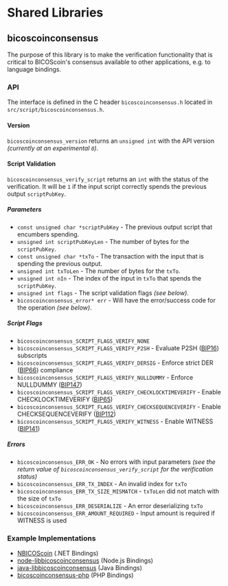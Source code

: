 Shared Libraries
================

## bicoscoinconsensus

The purpose of this library is to make the verification functionality that is critical to BICOScoin's consensus available to other applications, e.g. to language bindings.

### API

The interface is defined in the C header `bicoscoinconsensus.h` located in  `src/script/bicoscoinconsensus.h`.

#### Version

`bicoscoinconsensus_version` returns an `unsigned int` with the API version *(currently at an experimental `0`)*.

#### Script Validation

`bicoscoinconsensus_verify_script` returns an `int` with the status of the verification. It will be `1` if the input script correctly spends the previous output `scriptPubKey`.

##### Parameters
- `const unsigned char *scriptPubKey` - The previous output script that encumbers spending.
- `unsigned int scriptPubKeyLen` - The number of bytes for the `scriptPubKey`.
- `const unsigned char *txTo` - The transaction with the input that is spending the previous output.
- `unsigned int txToLen` - The number of bytes for the `txTo`.
- `unsigned int nIn` - The index of the input in `txTo` that spends the `scriptPubKey`.
- `unsigned int flags` - The script validation flags *(see below)*.
- `bicoscoinconsensus_error* err` - Will have the error/success code for the operation *(see below)*.

##### Script Flags
- `bicoscoinconsensus_SCRIPT_FLAGS_VERIFY_NONE`
- `bicoscoinconsensus_SCRIPT_FLAGS_VERIFY_P2SH` - Evaluate P2SH ([BIP16](https://github.com/bicos/bips/blob/master/bip-0016.mediawiki)) subscripts
- `bicoscoinconsensus_SCRIPT_FLAGS_VERIFY_DERSIG` - Enforce strict DER ([BIP66](https://github.com/bicos/bips/blob/master/bip-0066.mediawiki)) compliance
- `bicoscoinconsensus_SCRIPT_FLAGS_VERIFY_NULLDUMMY` - Enforce NULLDUMMY ([BIP147](https://github.com/bicos/bips/blob/master/bip-0147.mediawiki))
- `bicoscoinconsensus_SCRIPT_FLAGS_VERIFY_CHECKLOCKTIMEVERIFY` - Enable CHECKLOCKTIMEVERIFY ([BIP65](https://github.com/bicos/bips/blob/master/bip-0065.mediawiki))
- `bicoscoinconsensus_SCRIPT_FLAGS_VERIFY_CHECKSEQUENCEVERIFY` - Enable CHECKSEQUENCEVERIFY ([BIP112](https://github.com/bicos/bips/blob/master/bip-0112.mediawiki))
- `bicoscoinconsensus_SCRIPT_FLAGS_VERIFY_WITNESS` - Enable WITNESS ([BIP141](https://github.com/bicos/bips/blob/master/bip-0141.mediawiki))

##### Errors
- `bicoscoinconsensus_ERR_OK` - No errors with input parameters *(see the return value of `bicoscoinconsensus_verify_script` for the verification status)*
- `bicoscoinconsensus_ERR_TX_INDEX` - An invalid index for `txTo`
- `bicoscoinconsensus_ERR_TX_SIZE_MISMATCH` - `txToLen` did not match with the size of `txTo`
- `bicoscoinconsensus_ERR_DESERIALIZE` - An error deserializing `txTo`
- `bicoscoinconsensus_ERR_AMOUNT_REQUIRED` - Input amount is required if WITNESS is used

### Example Implementations
- [NBICOScoin](https://github.com/NicolasDorier/NBICOScoin/blob/master/NBICOScoin/Script.cs#L814) (.NET Bindings)
- [node-libbicoscoinconsensus](https://github.com/bitpay/node-libbicoscoinconsensus) (Node.js Bindings)
- [java-libbicoscoinconsensus](https://github.com/dexX7/java-libbicoscoinconsensus) (Java Bindings)
- [bicoscoinconsensus-php](https://github.com/Bit-Wasp/bicoscoinconsensus-php) (PHP Bindings)
